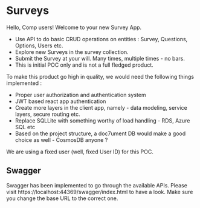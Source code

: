 # Surveys

Hello, Comp users!
Welcome to your new Survey App.

* Use API to do basic CRUD operations on entities : Survey, Questions, Options, Users etc.
* Explore new Surveys in the survey collection.
* Submit the Survey at your will. Many times, multiple times - no bars.
* This is initial POC only and is not a full fledged product.

To make this product go high in quality, we would need the following things implemented :
* Proper user authorization and authentication system
* JWT based react app authentication
* Create more layers in the client app, namely - data modeling, service layers, secure routing etc.
* Replace SQLLite with something worthy of load handling - RDS, Azure SQL etc
* Based on the project structure, a doc7ument DB would make a good choice as well - CosmosDB anyone ?

We are using a fixed user (well, fixed User ID) for this POC.

## Swagger 
Swagger has been implemented to go through the available APIs. Please visit https://localhost:44369/swagger/index.html to have a look. Make sure you change the base URL to the correct one.

